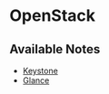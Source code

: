 OpenStack
=========


Available Notes
---------------

  * [Keystone](openstack/keystone.md)
  * [Glance](openstack/glance.md)
